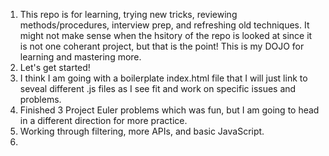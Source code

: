 1. This repo is for learning, trying new tricks, reviewing methods/procedures, interview prep, and refreshing old techniques. It might not make sense when the hsitory of the repo is looked at since it is not one coherant project, but that is the point!  This is my DOJO for learning and mastering more. 
2. Let's get started!
3. I think I am going with a boilerplate index.html file that I will just link to seveal different .js files as I see fit and work on specific issues and problems. 
4. Finished 3 Project Euler problems which was fun, but I am going to head in a different direction for more practice.
5. Working through filtering, more APIs, and basic JavaScript. 
6. 
